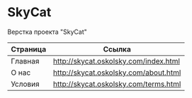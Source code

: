SkyCat
========

Верстка проекта "SkyCat"

| Страница                      | Ссылка                                         |
|-------------------------------|------------------------------------------------|
| Главная                       | http://skycat.oskolsky.com/index.html          |
| О нас                         | http://skycat.oskolsky.com/about.html          |
| Условия                       | http://skycat.oskolsky.com/terms.html          |